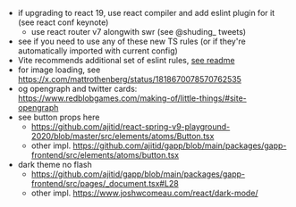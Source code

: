 - if upgrading to react 19, use react compiler and add eslint plugin for it (see react conf keynote)
  - use react router v7 alongwith swr (see @shuding\_ tweets)
- see if you need to use any of these new TS rules (or if they're automatically imported with current config)
- Vite recommends additional set of eslint rules, [see readme](./README.md)
- for image loading, see https://x.com/mattrothenberg/status/1818670078570762535
- og opengraph and twitter cards: https://www.redblobgames.com/making-of/little-things/#site-opengraph
- see button props here
  - https://github.com/ajitid/react-spring-v9-playground-2020/blob/master/src/elements/atoms/Button.tsx
  - other impl. https://github.com/ajitid/gapp/blob/main/packages/gapp-frontend/src/elements/atoms/button.tsx
- dark theme no flash
  - https://github.com/ajitid/gapp/blob/main/packages/gapp-frontend/src/pages/_document.tsx#L28
  - other impl. https://www.joshwcomeau.com/react/dark-mode/
